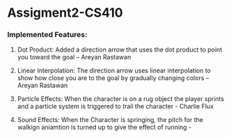 # Assigment2-CS410

### Implemented Features:

1. Dot Product: Added a direction arrow that uses the dot product to point you toward the goal – Areyan Rastawan

2. Linear Interpolation: The direction arrow uses linear interpolation to show how close you are to the goal by gradually changing colors – Areyan Rastawan

3. Particle Effects: When the character is on a rug object the player sprints and a particle system is triggered to trail the character - Charlie Flux

4. Sound Effects: When the Character is springing, the pitch for the walkign aniamtion is turned up to give the effect of running -